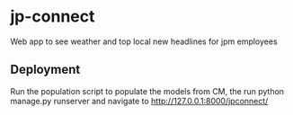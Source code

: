 # jp-connect
Web app to see weather and top local new headlines for jpm employees

## Deployment
Run the population script to populate the models from CM, the run python manage.py runserver and navigate to http://127.0.0.1:8000/jpconnect/

